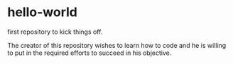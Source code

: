 # hello-world
first repository to kick things off.

The creator of this repository wishes to learn how to code and he is willing to put in the required efforts to succeed in his objective.

